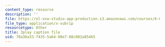 ```yaml
---
content_type: resource
description: ''
file: https://ol-ocw-studio-app-production.s3.amazonaws.com/courses/6-004-computation-structures-spring-2017/70a3ba3374355a6498e788c082a85465_q38KAGAKORk.vtt
file_type: application/x-subrip
resourcetype: Other
title: 3play caption file
uid: 70a3ba33-7435-5a64-98e7-88c082a85465
---
```

